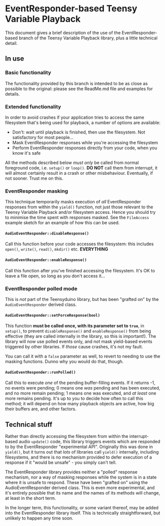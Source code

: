 # EventResponder-based Teensy Variable Playback
This document gives a brief description of the use of the EventResponder-based branch of the Teensy Variable Playback library, plus a little technical detail.
## In use
### Basic functionality
The functionality provided by this branch is intended to be as close as possible to the original: please see the ReadMe.md file and examples for details.
### Extended functionality
In order to avoid crashes if your application tries to access the same filesystem that's being used for playback, a number of options are available:

 * Don't: wait until playback is finished, then use the filesystem. Not satisfactory for most people...
 * Mask EventResponder responses while you're accessing the filesystem
 * Perform EventResponder responses directly from your code, when you know it's safe
  

All the methods described below *must only* be called from normal foreground code, i.e. `setup()` or `loop()`. **DO NOT** call them from interrupt, it will almost certainly result in a crash or other misbehaviour. Eventually, if not sooner. Trust me on this.

### EventResponder masking
This technique temporarily masks execution of *all* EventResponder responses from within the `yield()` function, not just those relevant to the Teensy Variable Playback and/or filesystem access. Hence you should try to minimise the time spent with responses masked. See the `FileAccess` example sketch for an example of how this can be used.
#### `AudioEventResponder::disableResponse()`
Call this function before your code accesses the filesystem: this includes `open()`, `write()`, `read()`, `mkdir()` etc.  **EVERYTHING**
#### `AudioEventResponder::enableResponse()`
Call this function after you've finished accessing the filesystem. It's OK to leave a file open, so long as you don't access it...

### EventResponder polled mode
This is *not* part of the Teensyduino library, but has been "grafted on" by the `AudioEventResponder` derived class.
#### `AudioEventResponder::setForceResponse(bool)`
This function **must be called once, with its parameter set to `true`**, in `setup()`, to prevent `disableResponse()` and `enableResponse()` from being effective (they are called internally in the library, so this is important!). The library will now use polled events only, and *not* mask yield-based events triggered by other libraries. If *those* cause crashes, it's not my fault.

You can call it with a `false` parameter as well, to revert to needing to use the masking functions. Dunno why you would do that, though.
#### `AudioEventResponder::runPolled()`
Call this to execute *one* of the pending buffer-filling events. If it returns -1, no events were pending; 0 means one *was* pending and has been executed, and no more remain pending; 1 means one was executed, and *at least* one more remains pending. It's up to you to decide how often to call this method; it will depend on how many playback objects are active, how big their buffers are, and other factors.

## Technical stuff
Rather than directly accessing the filesystem from within the interrupt-based audio `update()` code, this library triggers events which are responded to by the EventResponder "experimental API". Originally this was done in `yield()`, but it turns out that *lots* of libraries call `yield()` internally, including filesystems, and there is no mechanism provided to defer execution of a response if it "would be unsafe" - you simply can't tell.

The EventResponder library provides neither a "polled" response mechanism, nor a way of masking responses while the system is in a state where it is unsafe to respond. These have been "grafted on" using the AudioEventResponder derived class. This is even more experimental, and it's entirely possible that its name and the names of its methods will change, at least in the short term. 

In the longer term, this functionality, or some variant thereof, may be added into the EventResponder library itself. This is technically straightforward, but unlikely to happen any time soon.
